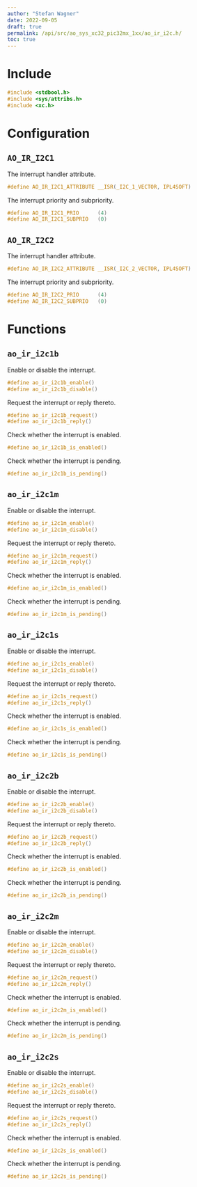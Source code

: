 ```yaml
---
author: "Stefan Wagner"
date: 2022-09-05
draft: true
permalink: /api/src/ao_sys_xc32_pic32mx_1xx/ao_ir_i2c.h/
toc: true
---
```


# Include

```c
#include <stdbool.h>
#include <sys/attribs.h>
#include <xc.h>
```

# Configuration

## `AO_IR_I2C1`

The interrupt handler attribute.

```c
#define AO_IR_I2C1_ATTRIBUTE __ISR(_I2C_1_VECTOR, IPL4SOFT)
```

The interrupt priority and subpriority.

```c
#define AO_IR_I2C1_PRIO      (4)
#define AO_IR_I2C1_SUBPRIO   (0)
```

## `AO_IR_I2C2`

The interrupt handler attribute.

```c
#define AO_IR_I2C2_ATTRIBUTE __ISR(_I2C_2_VECTOR, IPL4SOFT)
```

The interrupt priority and subpriority.

```c
#define AO_IR_I2C2_PRIO      (4)
#define AO_IR_I2C2_SUBPRIO   (0)
```

# Functions

## `ao_ir_i2c1b`

Enable or disable the interrupt.

```c
#define ao_ir_i2c1b_enable()
#define ao_ir_i2c1b_disable()
```

Request the interrupt or reply thereto.

```c
#define ao_ir_i2c1b_request()
#define ao_ir_i2c1b_reply()
```

Check whether the interrupt is enabled.

```c
#define ao_ir_i2c1b_is_enabled()
```

Check whether the interrupt is pending.

```c
#define ao_ir_i2c1b_is_pending()
```

## `ao_ir_i2c1m`

Enable or disable the interrupt.

```c
#define ao_ir_i2c1m_enable()
#define ao_ir_i2c1m_disable()
```

Request the interrupt or reply thereto.

```c
#define ao_ir_i2c1m_request()
#define ao_ir_i2c1m_reply()
```

Check whether the interrupt is enabled.

```c
#define ao_ir_i2c1m_is_enabled()
```

Check whether the interrupt is pending.

```c
#define ao_ir_i2c1m_is_pending()
```

## `ao_ir_i2c1s`

Enable or disable the interrupt.

```c
#define ao_ir_i2c1s_enable()
#define ao_ir_i2c1s_disable()
```

Request the interrupt or reply thereto.

```c
#define ao_ir_i2c1s_request()
#define ao_ir_i2c1s_reply()
```

Check whether the interrupt is enabled.

```c
#define ao_ir_i2c1s_is_enabled()
```

Check whether the interrupt is pending.

```c
#define ao_ir_i2c1s_is_pending()
```

## `ao_ir_i2c2b`

Enable or disable the interrupt.

```c
#define ao_ir_i2c2b_enable()
#define ao_ir_i2c2b_disable()
```

Request the interrupt or reply thereto.

```c
#define ao_ir_i2c2b_request()
#define ao_ir_i2c2b_reply()
```

Check whether the interrupt is enabled.

```c
#define ao_ir_i2c2b_is_enabled()
```

Check whether the interrupt is pending.

```c
#define ao_ir_i2c2b_is_pending()
```

## `ao_ir_i2c2m`

Enable or disable the interrupt.

```c
#define ao_ir_i2c2m_enable()
#define ao_ir_i2c2m_disable()
```

Request the interrupt or reply thereto.

```c
#define ao_ir_i2c2m_request()
#define ao_ir_i2c2m_reply()
```

Check whether the interrupt is enabled.

```c
#define ao_ir_i2c2m_is_enabled()
```

Check whether the interrupt is pending.

```c
#define ao_ir_i2c2m_is_pending()
```

## `ao_ir_i2c2s`

Enable or disable the interrupt.

```c
#define ao_ir_i2c2s_enable()
#define ao_ir_i2c2s_disable()
```

Request the interrupt or reply thereto.

```c
#define ao_ir_i2c2s_request()
#define ao_ir_i2c2s_reply()
```

Check whether the interrupt is enabled.

```c
#define ao_ir_i2c2s_is_enabled()
```

Check whether the interrupt is pending.

```c
#define ao_ir_i2c2s_is_pending()
```
